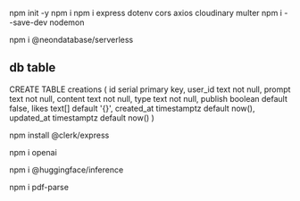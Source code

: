 npm init -y
npm i
npm i express dotenv cors axios cloudinary multer
npm i --save-dev nodemon

npm i @neondatabase/serverless

## db table

CREATE TABLE creations (
id serial primary key,
user_id text not null,
prompt text not null,
content text not null,
type text not null,
publish boolean default false,
likes text[] default '{}',
created_at timestamptz default now(),
updated_at timestamptz default now()
)

npm install @clerk/express

npm i openai

npm i @huggingface/inference

npm i pdf-parse